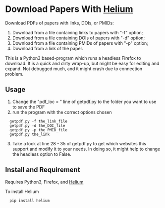 # Download Papers With [Helium](https://github.com/mherrmann/selenium-python-helium)

Download PDFs of papers with links, DOIs, or PMIDs:
1. Download from a file containing links to papers with "-f" option;
2. Download from a file containing DOIs of papers with "-d" option;
3. Download from a file containing PMIDs of papers with "-p" option;
4. Download from a link of the paper.

This is a Python3 based-program which runs a headless Firefox to download. It is a quick and dirty wrap-up, but might be easy for editing and expand. Not debugged much, and it might crash due to connection problem. 
## Usage
1. Change the "pdf_loc = " line of getpdf.py to the folder you want to use to save the PDF
2. run the program with the correct options chosen 
````
  getpdf.py -f the_link_file
  getpdf.py -d the_DOI_file
  getpdf.py -p the_PMID_file
  getpdf.py the_link
```` 
3. Take a look at line 28 - 35 of getpdf.py to get which websites this support and modify it to your needs. In doing so, it might help to change the headless option to False.

## Install and Requirement
Requires Python3, Firefox, and [Helium](https://github.com/mherrmann/selenium-python-helium)

To install Helium
````
  pip install helium
```` 
